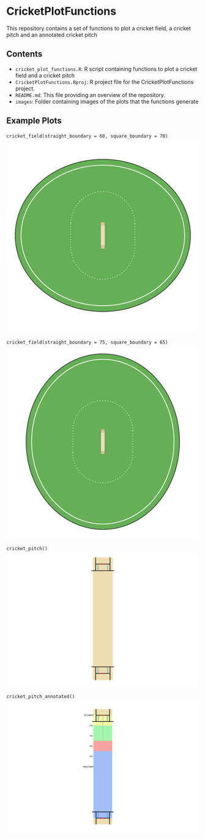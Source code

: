 # CricketPlotFunctions
This repository contains a set of functions to plot a cricket field, a cricket pitch and an annotated cricket pitch

## Contents
- `cricket_plot_functions.R`: R script containing functions to plot a cricket field and a cricket pitch
- `CricketPlotFunctions.Rproj`: R project file for the CricketPlotFunctions project.
- `README.md`: This file providing an overview of the repository.
- `images`: Folder containing images of the plots that the functions generate

## Example Plots
`cricket_field(straight_boundary = 60, square_boundary = 70)` 
![Cricket Field](images/cricket_field_1.png)

`cricket_field(straight_boundary = 75, square_boundary = 65)` 
![Cricket Field](images/cricket_field_2.png)

`cricket_pitch()`
![Cricket Pitch](images/cricket_pitch.png)

`cricket_pitch_annotated()`
![Cricket Pitch Annotated](images/cricket_pitch_annotated.png)
